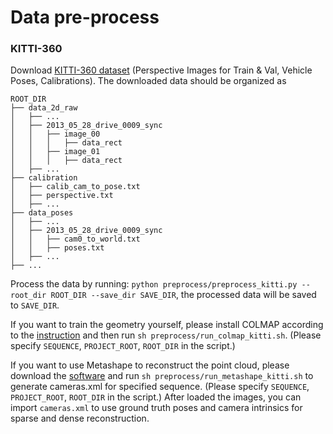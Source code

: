 # Data pre-process

### KITTI-360
Download [KITTI-360 dataset](https://www.cvlibs.net/datasets/kitti-360) (Perspective Images for Train & Val, Vehicle Poses, Calibrations). 
The downloaded data should be organized as 
```
ROOT_DIR
├── data_2d_raw
│   ├── ...
│   ├── 2013_05_28_drive_0009_sync
│   │   ├── image_00
│   │   │   ├── data_rect
│   │   ├── image_01
│   │   │   ├── data_rect
│   ├── ...
├── calibration
│   ├── calib_cam_to_pose.txt
│   ├── perspective.txt
│   ├── ...
├── data_poses
│   ├── ...
│   ├── 2013_05_28_drive_0009_sync
│   │   ├── cam0_to_world.txt
│   │   ├── poses.txt
│   ├── ...
├── ...
```
Process the data by running: `python preprocess/preprocess_kitti.py --root_dir ROOT_DIR --save_dir SAVE_DIR`, the processed data will be saved to `SAVE_DIR`.

If you want to train the geometry yourself, please install COLMAP according to the [instruction](https://colmap.github.io/install.html) and then run `sh preprocess/run_colmap_kitti.sh`. (Please specify `SEQUENCE`, `PROJECT_ROOT`, `ROOT_DIR` in the script.)

If you want to use Metashape to reconstruct the point cloud, please download the [software](https://www.agisoft.com/) and run `sh preprocess/run_metashape_kitti.sh` to generate cameras.xml for specified sequence. (Please specify `SEQUENCE`, `PROJECT_ROOT`, `ROOT_DIR` in the script.) After loaded the images, you can import `cameras.xml` to use ground truth poses and camera intrinsics for sparse and dense reconstruction.
